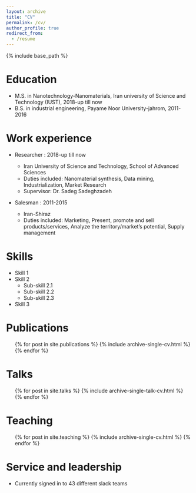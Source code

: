 ```yaml
---
layout: archive
title: "CV"
permalink: /cv/
author_profile: true
redirect_from:
  - /resume
---
```


{% include base_path %}

Education
======
*  M.S. in Nanotechnology-Nanomaterials, Iran university of Science and Technology (IUST), 2018-up till now
*  B.S. in industrial engineering, Payame Noor University-jahrom, 2011-2016

Work experience
======
* Researcher : 2018-up till now
  * Iran University of Science and Technology, School of Advanced Sciences
  * Duties included: Nanomaterial synthesis, Data mining, Industrialization, Market Research
  * Supervisor: Dr. Sadeg Sadeghzadeh

* Salesman : 2011-2015
  * Iran-Shiraz
  * Duties included: Marketing, Present, promote and sell products/services, Analyze the territory/market’s potential, Supply management
  
Skills
======
* Skill 1
* Skill 2
  * Sub-skill 2.1
  * Sub-skill 2.2
  * Sub-skill 2.3
* Skill 3

Publications
======
  <ul>{% for post in site.publications %}
    {% include archive-single-cv.html %}
  {% endfor %}</ul>
  
Talks
======
  <ul>{% for post in site.talks %}
    {% include archive-single-talk-cv.html %}
  {% endfor %}</ul>
  
Teaching
======
  <ul>{% for post in site.teaching %}
    {% include archive-single-cv.html %}
  {% endfor %}</ul>
  
Service and leadership
======
* Currently signed in to 43 different slack teams
